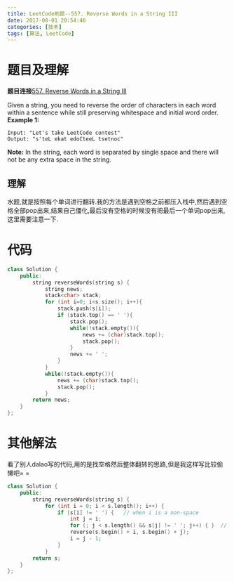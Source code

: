 ```yaml
---
title: LeetCode刷题--557. Reverse Words in a String III
date: 2017-08-01 20:54:46
categories: [技术]
tags: [算法, LeetCode]
---
```

[](#题目及理解 "题目及理解")题目及理解
=======================

**题目连接**[557\. Reverse Words in a String III](https://leetcode.com/problems/reverse-words-in-a-string-iii/description/)

Given a string, you need to reverse the order of characters in each word within a sentence while still preserving whitespace and initial word order.  
**Example 1:**  
```
Input: "Let's take LeetCode contest"
Output: "s'teL ekat edoCteeL tsetnoc"
```

**Note:** In the string, each word is separated by single space and there will not be any extra space in the string.

[](#理解 "理解")理解
--------------

水题,就是按照每个单词进行翻转.我的方法是遇到空格之前都压入栈中,然后遇到空格全部pop出来,结果自己僵化,最后没有空格的时候没有把最后一个单词pop出来,这里需要注意一下.

[](#代码 "代码")代码
==============
```c++
class Solution {
    public:    
        string reverseWords(string s) {        
            string news;        
            stack<char> stack;        
            for (int i=0; i<s.size(); i++){            
                stack.push(s[i]);            
                if (stack.top() == ' '){                
                    stack.pop();                
                    while(!stack.empty()){                    
                        news += (char)stack.top();                    
                        stack.pop();                
                    }                
                    news += ' ';            
                }        
            }        
            while(!stack.empty()){                    
                news += (char)stack.top();                    
                stack.pop();                
            }        
        return news;    
    }
};
```

[](#其他解法 "其他解法")其他解法
====================

看了别人dalao写的代码,用的是找空格然后整体翻转的思路,但是我这样写比较偷懒吧= =  
```c++
class Solution {
    public:    
        string reverseWords(string s) {        
            for (int i = 0; i < s.length(); i++) {            
                if (s[i] != ' ') {   // when i is a non-space
                    int j = i;                
                    for (; j < s.length() && s[j] != ' '; j++) { }  // move j to the next space                
                    reverse(s.begin() + i, s.begin() + j);                
                    i = j - 1;            
                }        
            }                
        return s;    
    }
};
```